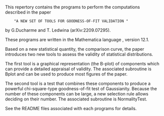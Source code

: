 This repertory contains the  programs to perform the computations described in  the paper 

		"A NEW SET OF TOOLS FOR GOODNESS-OF-FIT VALIDATION " 

by G.Ducharme and T. Ledwina (arXiv:2209.07295).

These programs are written in the Mathematica language , version 12.1.

Based on a new statistical quantity, the  comparison curve, the paper introduces two new tools to assess the validity of statistical distributions. 

The first tool is a graphical representation (the B-plot) of components which  can provide a detailed appraisal of validity. 
The associated subroutine is Bplot and can be used to produce most figures of the paper.

The second tool is a test  that  combines these components  to produce a powerful chi-square-type goodness-of-fit test of Gaussianity. Because the number of these components can be  large, 
a new selection rule allows  deciding on their number. The associated subroutine is NormalityTest.

See the README files associated with each programs for details.
